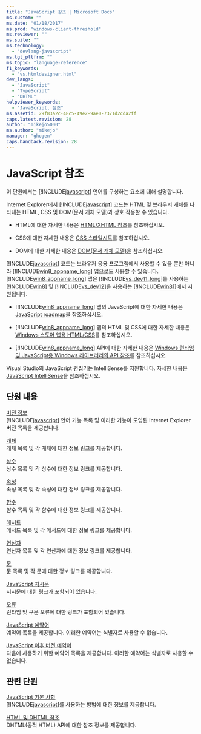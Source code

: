 ```yaml
---
title: "JavaScript 참조 | Microsoft Docs"
ms.custom: ""
ms.date: "01/18/2017"
ms.prod: "windows-client-threshold"
ms.reviewer: ""
ms.suite: ""
ms.technology: 
  - "devlang-javascript"
ms.tgt_pltfrm: ""
ms.topic: "language-reference"
f1_keywords: 
  - "vs.htmldesigner.html"
dev_langs: 
  - "JavaScript"
  - "TypeScript"
  - "DHTML"
helpviewer_keywords: 
  - "JavaScript, 참조"
ms.assetid: 29f83a2c-48c5-49e2-9ae0-7371d2cda2ff
caps.latest.revision: 28
author: "mikejo5000"
ms.author: "mikejo"
manager: "ghogen"
caps.handback.revision: 28
---
```

# JavaScript 참조
이 단원에서는 [!INCLUDE[javascript](../../javascript/includes/javascript-md.md)] 언어를 구성하는 요소에 대해 설명합니다.  
  
 Internet Explorer에서 [!INCLUDE[javascript](../../javascript/includes/javascript-md.md)] 코드는 HTML 및 브라우저 개체를 나타내는 HTML, CSS 및 DOM\(문서 개체 모델\)과 상호 작용할 수 있습니다.  
  
-   HTML에 대한 자세한 내용은 [HTML\/XHTML 참조](http://go.microsoft.com/fwlink/p/?LinkId=251007)를 참조하십시오.  
  
-   CSS에 대한 자세한 내용은 [CSS 스타일시트](http://go.microsoft.com/fwlink/p/?LinkId=251008)를 참조하십시오.  
  
-   DOM에 대한 자세한 내용은 [DOM\(문서 개체 모델\)](http://go.microsoft.com/fwlink/p/?LinkId=251009)을 참조하십시오.  
  
 [!INCLUDE[javascript](../../javascript/includes/javascript-md.md)] 코드는 브라우저 응용 프로그램에서 사용할 수 있을 뿐만 아니라 [!INCLUDE[win8_appname_long](../../javascript/advanced/includes/win8-appname-long-md.md)] 앱으로도 사용할 수 있습니다.  [!INCLUDE[win8_appname_long](../../javascript/advanced/includes/win8-appname-long-md.md)] 앱은 [!INCLUDE[vs_dev11_long](../../javascript/includes/vs-dev11-long-md.md)]를 사용하는 [!INCLUDE[win8](../../javascript/includes/win8-md.md)] 및 [!INCLUDE[vs_dev12](../../javascript/includes/vs-dev12-md.md)]을 사용하는 [!INCLUDE[win81](../../javascript/includes/win81-md.md)]에서 지원됩니다.  
  
-   [!INCLUDE[win8_appname_long](../../javascript/advanced/includes/win8-appname-long-md.md)] 앱의 JavaScript에 대한 자세한 내용은 [JavaScript roadmap](http://msdn.microsoft.com/ko-kr/4f28182b-1e4b-4bbd-8ae9-dcc504de4341)을 참조하십시오.  
  
-   [!INCLUDE[win8_appname_long](../../javascript/advanced/includes/win8-appname-long-md.md)] 앱의 HTML 및 CSS에 대한 자세한 내용은 [Windows 스토어 앱용 HTML\/CSS](http://go.microsoft.com/fwlink/p/?LinkId=250939)를 참조하십시오.  
  
-   [!INCLUDE[win8_appname_long](../../javascript/advanced/includes/win8-appname-long-md.md)] API에 대한 자세한 내용은 [Windows 런타임 및 JavaScript용 Windows 라이브러리의 API 참조](http://go.microsoft.com/fwlink/p/?LinkID=250938)를 참조하십시오.  
  
 Visual Studio의 JavaScript 편집기는 IntelliSense를 지원합니다.  자세한 내용은 [JavaScript IntelliSense](~/ide/javascript-intellisense.md)을 참조하십시오.  
  
## 단원 내용  
 [버전 정보](../../javascript/reference/javascript-version-information.md)  
 [!INCLUDE[javascript](../../javascript/includes/javascript-md.md)] 언어 기능 목록 및 이러한 기능이 도입된 Internet Explorer 버전 목록을 제공합니다.  
  
 [개체](../../javascript/reference/javascript-objects.md)  
 개체 목록 및 각 개체에 대한 정보 링크를 제공합니다.  
  
 [상수](../../javascript/reference/javascript-constants.md)  
 상수 목록 및 각 상수에 대한 정보 링크를 제공합니다.  
  
 [속성](../../javascript/reference/javascript-properties.md)  
 속성 목록 및 각 속성에 대한 정보 링크를 제공합니다.  
  
 [함수](../../javascript/reference/javascript-functions.md)  
 함수 목록 및 각 함수에 대한 정보 링크를 제공합니다.  
  
 [메서드](../../javascript/reference/javascript-methods.md)  
 메서드 목록 및 각 메서드에 대한 정보 링크를 제공합니다.  
  
 [연산자](../../javascript/reference/javascript-operators.md)  
 연산자 목록 및 각 연산자에 대한 정보 링크를 제공합니다.  
  
 [문](../../javascript/reference/javascript-statements.md)  
 문 목록 및 각 문에 대한 정보 링크를 제공합니다.  
  
 [JavaScript 지시문](../../javascript/reference/javascript-directives.md)  
 지시문에 대한 링크가 포함되어 있습니다.  
  
 [오류](../../javascript/reference/javascript-errors.md)  
 런타임 및 구문 오류에 대한 링크가 포함되어 있습니다.  
  
 [JavaScript 예약어](../../javascript/reference/javascript-reserved-words.md)  
 예약어 목록을 제공합니다.  이러한 예약어는 식별자로 사용할 수 없습니다.  
  
 [JavaScript 이후 버전 예약어](../../javascript/reference/javascript-future-reserved-words.md)  
 다음에 사용하기 위한 예약어 목록을 제공합니다.  이러한 예약어는 식별자로 사용할 수 없습니다.  
  
## 관련 단원  
 [JavaScript 기본 사항](../../javascript/javascript-fundamentals.md)  
 [!INCLUDE[javascript](../../javascript/includes/javascript-md.md)]를 사용하는 방법에 대한 정보를 제공합니다.  
  
 [HTML 및 DHTML 참조](http://go.microsoft.com/fwlink/?LinkId=148095)  
 DHTML\(동적 HTML\) API에 대한 참조 정보를 제공합니다.